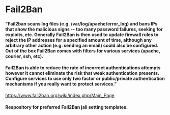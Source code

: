 # Fail2Ban
#### "Fail2ban scans log files (e.g. /var/log/apache/error_log) and bans IPs that show the malicious signs -- too many password failures, seeking for exploits, etc. Generally Fail2Ban is then used to update firewall rules to reject the IP addresses for a specified amount of time, although any arbitrary other action (e.g. sending an email) could also be configured. Out of the box Fail2Ban comes with filters for various services (apache, courier, ssh, etc).

#### Fail2Ban is able to reduce the rate of incorrect authentications attempts however it cannot eliminate the risk that weak authentication presents. Configure services to use only two factor or public/private authentication mechanisms if you really want to protect services."
https://www.fail2ban.org/wiki/index.php/Main_Page

#### Respository for preferred Fail2Ban jail setting templates.

